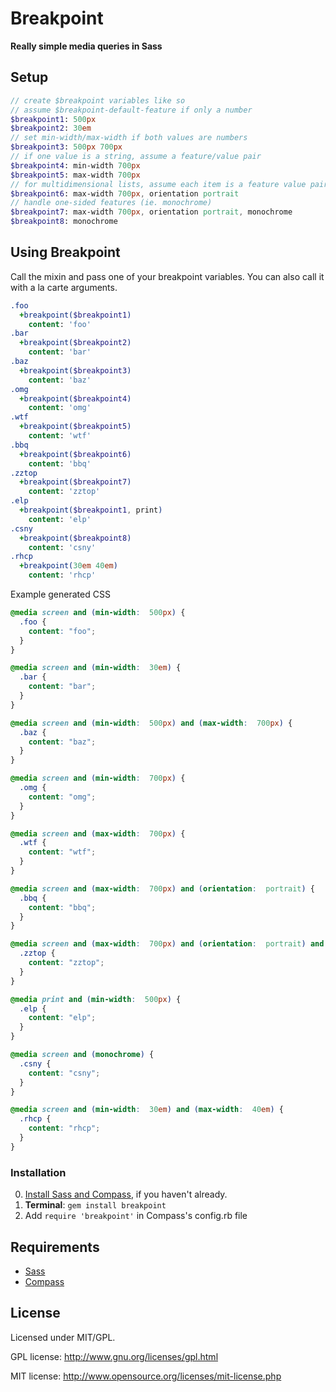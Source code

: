 # Breakpoint #

**Really simple media queries in Sass**


## Setup

```sass
// create $breakpoint variables like so
// assume $breakpoint-default-feature if only a number
$breakpoint1: 500px
$breakpoint2: 30em
// set min-width/max-width if both values are numbers
$breakpoint3: 500px 700px
// if one value is a string, assume a feature/value pair
$breakpoint4: min-width 700px
$breakpoint5: max-width 700px
// for multidimensional lists, assume each item is a feature value pair
$breakpoint6: max-width 700px, orientation portrait
// handle one-sided features (ie. monochrome)
$breakpoint7: max-width 700px, orientation portrait, monochrome
$breakpoint8: monochrome
```


## Using Breakpoint

Call the mixin and pass one of your breakpoint variables. You can also call it with a la carte arguments.

```sass
.foo
  +breakpoint($breakpoint1)
    content: 'foo'
.bar
  +breakpoint($breakpoint2)
    content: 'bar'
.baz
  +breakpoint($breakpoint3)
    content: 'baz'
.omg
  +breakpoint($breakpoint4)
    content: 'omg'
.wtf
  +breakpoint($breakpoint5)
    content: 'wtf'
.bbq
  +breakpoint($breakpoint6)
    content: 'bbq'
.zztop
  +breakpoint($breakpoint7)
    content: 'zztop'
.elp
  +breakpoint($breakpoint1, print)
    content: 'elp'
.csny
  +breakpoint($breakpoint8)
    content: 'csny'
.rhcp
  +breakpoint(30em 40em)
    content: 'rhcp'
```

Example generated CSS

```css
@media screen and (min-width:  500px) {
  .foo {
    content: "foo";
  }
}

@media screen and (min-width:  30em) {
  .bar {
    content: "bar";
  }
}

@media screen and (min-width:  500px) and (max-width:  700px) {
  .baz {
    content: "baz";
  }
}

@media screen and (min-width:  700px) {
  .omg {
    content: "omg";
  }
}

@media screen and (max-width:  700px) {
  .wtf {
    content: "wtf";
  }
}

@media screen and (max-width:  700px) and (orientation:  portrait) {
  .bbq {
    content: "bbq";
  }
}

@media screen and (max-width:  700px) and (orientation:  portrait) and (monochrome) {
  .zztop {
    content: "zztop";
  }
}

@media print and (min-width:  500px) {
  .elp {
    content: "elp";
  }
}

@media screen and (monochrome) {
  .csny {
    content: "csny";
  }
}

@media screen and (min-width:  30em) and (max-width:  40em) {
  .rhcp {
    content: "rhcp";
  }
}
```

### Installation

  0. [Install Sass and Compass](http://compass-style.org/install/), if you haven't already.
  1. **Terminal**: `gem install breakpoint`
  2. Add `require 'breakpoint'` in Compass's config.rb file




## Requirements

- [Sass](http://sass-lang.com/)
- [Compass](http://compass-style.org/)




## License

Licensed under MIT/GPL.

GPL license:
http://www.gnu.org/licenses/gpl.html

MIT license:
http://www.opensource.org/licenses/mit-license.php

